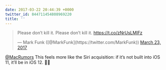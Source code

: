 ```yaml
---
date: 2017-03-22 20:44:39 +0000
twitter_id: 844711454808969220
title: ''
---
```


<blockquote class="twitter-tweet"><p lang="en" dir="ltr">Please don’t kill it. Please don’t kill it. <a href="https://t.co/zNrUsLMlFz">https://t.co/zNrUsLMlFz</a></p>&mdash; Mark Funk ([@MarkFunk](https://twitter.com/MarkFunk)) <a href="https://twitter.com/MarkFunk/status/844709614730072064?ref_src=twsrc%5Etfw">March 23, 2017</a></blockquote>
<script async src="https://platform.twitter.com/widgets.js" charset="utf-8"></script>

[@MacRumors](https://twitter.com/MacRumors) This feels more like the Siri acquisition: if it’s not built into iOS 11, it’ll be in iOS 12. 🤞🤞
